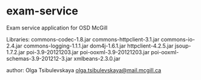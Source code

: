 exam-service
============

Exam service application for OSD McGill

Libraries:
commons-codec-1.8.jar
commons-httpclient-3.1.jar
commons-io-2.4.jar
commons-logging-1.1.1.jar
dom4j-1.6.1.jar
httpclient-4.2.5.jar
jsoup-1.7.2.jar
poi-3.9-20121203.jar
poi-ooxml-3.9-20121203.jar
poi-ooxml-schemas-3.9-201212-3.jar
xmlbeans-2.3.0.jar

author: Olga Tsibulevskaya
olga.tsibulevskaya@mail.mcgill.ca
